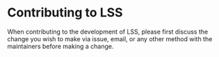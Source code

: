 # Contributing to LSS

When contributing to the development of LSS, please first discuss the change
you wish to make via issue, email, or any other method with the maintainers before
making a change.
